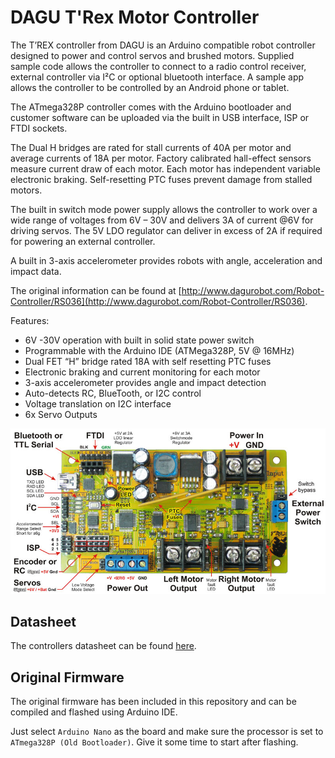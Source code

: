 # DAGU T'Rex Motor Controller

The T’REX controller from DAGU is an Arduino compatible robot controller designed to power and control servos and brushed motors. Supplied sample code allows the controller to connect to a radio control receiver, external controller via I²C or optional bluetooth interface. A sample app allows the controller to be controlled by an Android phone or tablet.

The ATmega328P controller comes with the Arduino bootloader and customer software can be uploaded via the built in USB interface, ISP or FTDI sockets.

The Dual H bridges are rated for stall currents of 40A per motor and average currents of 18A per motor. Factory calibrated hall-effect sensors measure current draw of each motor. Each motor has independent variable electronic braking. Self-resetting PTC fuses prevent damage from stalled motors.

The built in switch mode power supply allows the controller to work over a wide range of voltages from 6V – 30V and delivers 3A of current @6V for driving servos. The 5V LDO regulator can deliver in excess of 2A if required for powering an external controller.

A built in 3-axis accelerometer provides robots with angle, acceleration and impact data.

The original information can be found at [http://www.dagurobot.com/Robot-Controller/RS036](http://www.dagurobot.com/Robot-Controller/RS036).

Features:

* 6V -30V operation with built in solid state power switch
* Programmable with the Arduino IDE (ATMega328P, 5V @ 16MHz)
* Dual FET “H” bridge rated 18A with self resetting PTC fuses
* Electronic braking and current monitoring for each motor
* 3-axis accelerometer provides angle and impact detection
* Auto-detects RC, BlueTooth, or I2C control
* Voltage translation on I2C interface
* 6x Servo Outputs

![Labeled TOP](./img/TREX-labeled.png)

## Datasheet

The controllers datasheet can be found [here](./manual/TREX-robot-controller-instruction-manual1.pdf).

## Original Firmware

The original firmware has been included in this repository and can be compiled and flashed using Arduino IDE.

Just select `Arduino Nano` as the board and make sure the processor is set to `ATmega328P (Old Bootloader)`. Give it some time to start after flashing.